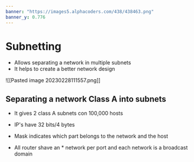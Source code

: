 ```yaml
---
banner: "https://images5.alphacoders.com/438/438463.png"
banner_y: 0.776
---
```



# Subnetting

* Allows separating a network in multiple subnets 
* It helps to create a better network design

![[Pasted image 20230228111557.png]]


## Separating a network Class A into subnets

* It gives 2 class A subnets con 100,000 hosts




* IP's have 32 bits/4 bytes
* Mask indicates which part belongs to the network and the host
* All router shave an * network per port and each network is a broadcast domain 
